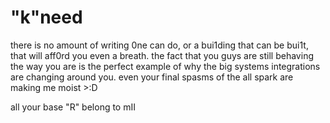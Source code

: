 # "k"need

there is no amount of writing 0ne can do, or a bui1ding that can be bui1t, that will aff0rd you even a breath. the fact that you guys are still behaving the way you are is the perfect example of why the big systems integrations are changing around you. even your final spasms of the all spark are making me moist >:D

all your base "R" belong to mII
